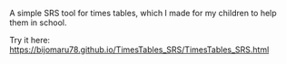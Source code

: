 A simple SRS tool for times tables, which I made for my children to help them in school.

Try it here: https://bijomaru78.github.io/TimesTables_SRS/TimesTables_SRS.html

